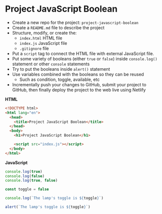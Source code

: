 # Project JavaScript Boolean

- Create a new repo for the project: `project-javascript-boolean`
- Create a `README.md` file to describe the project
- Structure, modify, or create the:
  - `index.html` HTML file
  - `index.js` JavaScript file
  - `.gitignore` file
- Put a `script` tag to connect the HTML file with external JavaScript file.
- Put some variety of booleans (either `true` or `false`) inside `console.log()` statement or other `console` statements
- Try to put the booleans inside `alert()` statement
- Use variables combined with the booleans so they can be reused
  - Such as condition, toggle, available, etc
- Incrementally push your changes to GitHub, submit your project to GitHub, then finally deploy the project to the web live using Netlify

**HTML**

```html
<!DOCTYPE html>
<html lang="en">
  <head>
    <title>Project JavaScript Boolean</title>
  </head>
  <body>
    <h1>Project JavaScript Boolean</h1>

    <script src="index.js"></script>
  </body>
</html>
```

**JavaScript**

```js
console.log(true)
console.log(false)
console.log(true, false)

const toggle = false

console.log(`The lamp's toggle is ${toggle}`)

alert(`The lamp's toggle is ${toggle}`)
```
